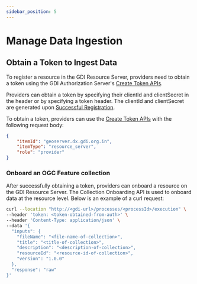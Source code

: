 ```yaml
---
sidebar_position: 5
---
```


# Manage Data Ingestion

## Obtain a Token to Ingest Data

To register a resource in the GDI Resource Server, providers need to obtain a token using the GDI Authorization Server's [Create Token APIs](https://dx.gdi.org.in/auth/apis#tag/Token-APIs/operation/post-auth-v1-token).

Providers can obtain a token by specifying their clientId and clientSecret in the header or by specifying a token header. The clientId and clientSecret are generated upon [Successful Registration](https://docs.iudx.org.in/docs/registration#successful-registration-and-client-id-client-secret).

To obtain a token, providers can use the [Create Token APIs](https://dx.gdi.org.in/auth/apis#tag/Token-APIs/operation/post-auth-v1-token) with the following request body:

```json
{
    "itemId": "geoserver.dx.gdi.org.in",
    "itemType": "resource_server",
    "role": "provider"
}
```
### Onboard an OGC Feature collection

After successfully obtaining a token, providers can onboard a resource on the GDI Resource Server.
The Collection Onboarding API is used to onboard data at the resource level. Below is an example of a curl request:

```sh
curl --location "http://<gdi-url>/processes/<processId>/execution" \
--header 'token: <token-obtained-from-auth>' \
--header 'Content-Type: application/json' \
--data '{
  "inputs": {
    "fileName": "<file-name-of-collection>",
    "title": "<title-of-collection>",
    "description": "<description-of-collection>",
    "resourceId": "<resource-id-of-collection>",
    "version": "1.0.0"
  },
  "response": "raw"
}'
```